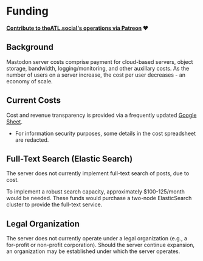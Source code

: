 # Funding


__[Contribute to theATL.social's operations via Patreon](https://patreon.com/user?u=83429267&utm_medium=clipboard_copy&utm_source=copyLink&utm_campaign=creatorshare_creator&utm_content=join_link) ❤️__

## Background

Mastodon server costs comprise payment for cloud-based servers, object storage, bandwidth, logging/monitoring, and other auxillary costs. As the number of users on a server increase, the cost per user decreases - an economy of scale.


## Current Costs

Cost and revenue transparency is provided via a frequently updated [Google Sheet](https://docs.google.com/spreadsheets/d/1QQqsQ6xgILcELj6d3fnAvrXycyw7_E9d6GtmdI-8W3M/edit?usp=sharing).

- For information security purposes, some details in the cost spreadsheet are redacted. 

## Full-Text Search (Elastic Search)

The server does not currently implement full-text search of posts, due to cost.

To implement a robust search capacity, approximately $100-125/month would be needed. These funds would purchase a two-node ElasticSearch cluster to provide the full-text service.

## Legal Organization

The server does not currently operate under a legal organization (e.g., a for-profit or non-profit corporation). Should the server continue expansion, an organization may be established under which the server operates. 
